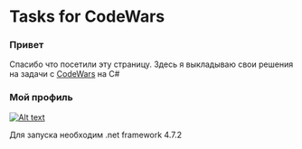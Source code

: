 # Tasks for CodeWars #

### Привет

Спасибо что посетили эту страницу. Здесь я выкладываю свои решения на задачи с [CodeWars](https://www.codewars.com/ "Тык") на C#


### Мой профиль

[![Alt text](https://www.codewars.com/users/andr1312e/badges/large)](https://www.codewars.com/users/andr1312e)

Для запуска необходим .net framework 4.7.2


